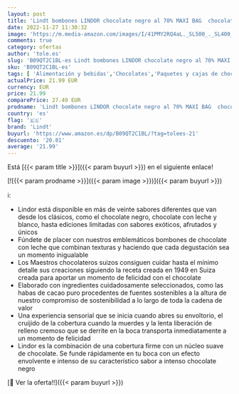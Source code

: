 ```yaml
---
layout: post
title: 'Lindt bombones LINDOR chocolate negro al 70% MAXI BAG  chocolate negro  delicioso bombón con interior de chocolate cremoso  1KG'
date: 2022-11-27 11:30:32
image: 'https://m.media-amazon.com/images/I/41PMY2RQ4aL._SL500_._SL400_.jpg'
comments: true
category: ofertas
author: 'tole.es'
slug: 'B09QT2C1BL-es Lindt bombones LINDOR chocolate negro al 70% MAXI BAG...'
sku: 'B09QT2C1BL-es'
tags: [ 'Alimentación y bebidas','Chocolates','Paquetes y cajas de chocolate','Snacks y dulces','bombones','lindt','🇪🇸', ]
actualPrice: 21.99 EUR
currency: EUR
price: 21.99
comparePrice: 27.49 EUR
prodname: 'Lindt bombones LINDOR chocolate negro al 70% MAXI BAG  chocolate negro  delicioso bombón con interior de chocolate cremoso  1KG'
country: 'es'
flag: '🇪🇸'
brand: 'Lindt'
buyurl: 'https://www.amazon.es/dp/B09QT2C1BL/?tag=tolees-21'
descuento: '20.01'
average: '21.99'
---
```


Está [{{< param title >}}]({{< param buyurl >}}) en el siguiente enlace!

[![{{< param prodname >}}]({{< param image >}})]({{< param buyurl >}})

ℹ️:

- Lindor está disponible en más de veinte sabores diferentes que van desde los clásicos, como el chocolate negro, chocolate con leche y blanco, hasta ediciones limitadas con sabores exóticos, afrutados y únicos
- Fúndete de placer con nuestros emblemáticos bombones de chocolate con leche que combinan texturas y haciendo que cada degustación sea un momento inigualable
- Los Maestros chocolateros suizos consiguen cuidar hasta el mínimo detalle sus creaciones siguiendo la receta creada en 1949 en Suiza creada para aportar un momento de felicidad con el chocolate
- Elaborado con ingredientes cuidadosamente seleccionados, como las habas de cacao puro procedentes de fuentes sostenibles a la altura de nuestro compromiso de sostenibilidad a lo largo de toda la cadena de valor
- Una experiencia sensorial que se inicia cuando abres su envoltorio, el cruijido de la cobertura cuando la muerdes y la lenta liberación de relleno cremoso que se derrite en la boca transporta inmediatamente a un momento de felicidad
- Lindor es la combinación de una cobertura firme con un núcleo suave de chocolate. Se funde rápidamente en tu boca con un efecto envolvente e intenso de su característico sabor a intenso chocolate negro

[🛒 Ver la oferta!!]({{< param buyurl >}})
